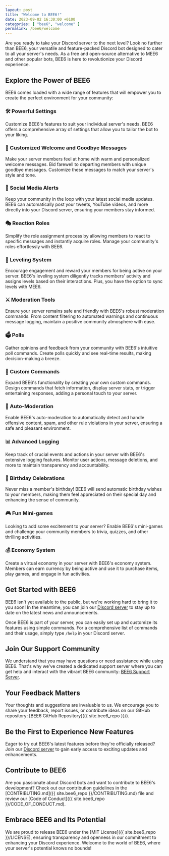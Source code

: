 ```yaml
---
layout: post
title: "Welcome to BEE6!"
date: 2023-09-02 16:30:00 +0100
categories: [ "bee6", "welcome" ]
permalink: /bee6/welcome
---
```



Are you ready to take your Discord server to the next level? Look no further than BEE6, your versatile and
feature-packed Discord bot designed to cater to all your server's needs. As a free and open-source alternative to MEE6
and other popular bots, BEE6 is here to revolutionize your Discord experience.

## Explore the Power of BEE6

BEE6 comes loaded with a wide range of features that will empower you to create the perfect environment for your
community:

### 🛠️ Powerful Settings

Customize BEE6's features to suit your individual server's needs. BEE6 offers a comprehensive array of settings that
allow you to tailor the bot to your liking.

### 👋 Customized Welcome and Goodbye Messages

Make your server members feel at home with warm and personalized welcome messages. Bid farewell to departing members
with unique goodbye messages. Customize these messages to match your server's style and tone.

### 📢 Social Media Alerts

Keep your community in the loop with your latest social media updates. BEE6 can automatically post your tweets, YouTube
videos, and more directly into your Discord server, ensuring your members stay informed.

### 🎭 Reaction Roles

Simplify the role assignment process by allowing members to react to specific messages and instantly acquire roles.
Manage your community's roles effortlessly with BEE6.

### 🎉 Leveling System

Encourage engagement and reward your members for being active on your server. BEE6's leveling system diligently tracks
members' activity and assigns levels based on their interactions. Plus, you have the option to sync levels with MEE6.

### ⚔️ Moderation Tools

Ensure your server remains safe and friendly with BEE6's robust moderation commands. From content filtering to automated
warnings and continuous message logging, maintain a positive community atmosphere with ease.

### 🗳️ Polls

Gather opinions and feedback from your community with BEE6's intuitive poll commands. Create polls quickly and see
real-time results, making decision-making a breeze.

### 💬 Custom Commands

Expand BEE6's functionality by creating your own custom commands. Design commands that fetch information, display server
stats, or trigger entertaining responses, adding a personal touch to your server.

### 🚨 Auto-Moderation

Enable BEE6's auto-moderation to automatically detect and handle offensive content, spam, and other rule violations in
your server, ensuring a safe and pleasant environment.

### 📊 Advanced Logging

Keep track of crucial events and actions in your server with BEE6's extensive logging features. Monitor user actions,
message deletions, and more to maintain transparency and accountability.

### 🎂 Birthday Celebrations

Never miss a member's birthday! BEE6 will send automatic birthday wishes to your members, making them feel appreciated
on their special day and enhancing the sense of community.

### 🎮 Fun Mini-games

Looking to add some excitement to your server? Enable BEE6's mini-games and challenge your community members to trivia,
quizzes, and other thrilling activities.

### 💰 Economy System

Create a virtual economy in your server with BEE6's economy system. Members can earn currency by being active and use it
to purchase items, play games, and engage in fun activities.

## Get Started with BEE6

BEE6 isn't yet available to the public, but we're working hard to bring it to you soon! In the meantime, you can join
our [Discord server](https://bee6-bot/bee6/support) to stay up to date on the latest news and announcements.

[//]: # (Adding BEE6 to your Discord server is a straightforward process. Click on the following link to invite)
[//]: # (BEE6: [Invite BEE6]&#40;https://bee6-bot/bee6/invite&#41;.)

Once BEE6 is part of your server, you can easily set up and customize its features using simple commands. For a
comprehensive list of commands and their usage, simply type `/help` in your Discord server.

## Join Our Support Community

We understand that you may have questions or need assistance while using BEE6. That's why we've created a dedicated
support server where you can get help and interact with the vibrant BEE6
community: [BEE6 Support Server](https://bee6-bot/bee6/support).

## Your Feedback Matters

Your thoughts and suggestions are invaluable to us. We encourage you to share your feedback, report issues, or
contribute ideas on our GitHub repository: [BEE6 GitHub Repository]({{ site.bee6_repo }}/).

## Be the First to Experience New Features

Eager to try out BEE6's latest features before they're officially released? Join
our [Discord server](https://bee6-bot/bee6/support) to gain early access to exciting updates and enhancements.

## Contribute to BEE6

Are you passionate about Discord bots and want to contribute to BEE6's development? Check out our contribution
guidelines in the [CONTRIBUTING.md]({{ site.bee6_repo }}/CONTRIBUTING.md) file and review our [Code of Conduct]({{ site.bee6_repo }}/CODE_OF_CONDUCT.md).

## Embrace BEE6 and Its Potential

We are proud to release BEE6 under the [MIT License]({{ site.bee6_repo }}/LICENSE), ensuring transparency and openness in our
commitment to enhancing your Discord experience. Welcome to the world of BEE6, where your server's potential knows no
bounds!
